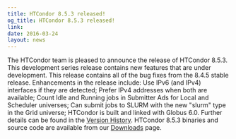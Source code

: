 ```yaml
---
title: HTCondor 8.5.3 released!
og_title: HTCondor 8.5.3 released!
link: 
date: 2016-03-24
layout: news
---
```


The HTCondor team is pleased to announce the release of HTCondor 8.5.3. This development series release contains new features that are under development. This release contains all of the bug fixes from the 8.4.5 stable release.  Enhancements in the release include: Use IPv6 (and IPv4) interfaces if they are detected; Prefer IPv4 addresses when both are available; Count Idle and Running jobs in Submitter Ads for Local and Scheduler universes; Can submit jobs to SLURM with the new "slurm" type in the Grid universe; HTCondor is built and linked with Globus 6.0.  Further details can be found in the <a href="manual/v8.5.3/10_2Development_Release.html">Version History</a>. HTCondor 8.5.3 binaries and source code are available from our <a href="downloads/">Downloads</a> page. 
